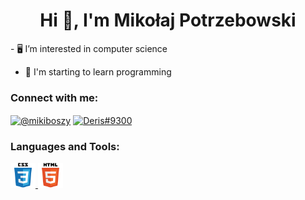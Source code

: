 <h1 align="center">Hi 👋, I'm Mikołaj Potrzebowski</h1>
- 🖥️ I’m interested in computer science

- 🤖 I'm starting to learn programming
<h3 align="left">Connect with me:</h3>
<p align="left">
<a href="https://twitter.com/@mikiboszy" target="blank"><img align="center" src="https://raw.githubusercontent.com/rahuldkjain/github-profile-readme-generator/master/src/images/icons/Social/twitter.svg" alt="@mikiboszy" height="30" width="40" /></a>
<a href="https://discord.gg/Deris#9300" target="blank"><img align="center" src="https://raw.githubusercontent.com/rahuldkjain/github-profile-readme-generator/master/src/images/icons/Social/discord.svg" alt="Deris#9300" height="30" width="40" /></a>
</p>

<h3 align="left">Languages and Tools:</h3>
<p align="left"> <a href="https://www.w3schools.com/css/" target="_blank" rel="noreferrer"> <img src="https://raw.githubusercontent.com/devicons/devicon/master/icons/css3/css3-original-wordmark.svg" alt="css3" width="40" height="40"/> </a> <a href="https://www.w3.org/html/" target="_blank" rel="noreferrer"> <img src="https://raw.githubusercontent.com/devicons/devicon/master/icons/html5/html5-original-wordmark.svg" alt="html5" width="40" height="40"/> </a> </p>
